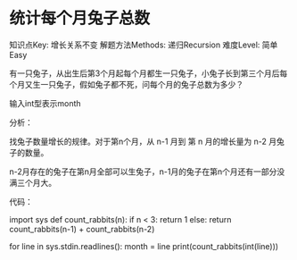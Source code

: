 # 统计每个月兔子总数

知识点Key: 增长关系不变
解题方法Methods: 递归Recursion
难度Level: 简单Easy

有一只兔子，从出生后第3个月起每个月都生一只兔子，小兔子长到第三个月后每个月又生一只兔子，假如兔子都不死，问每个月的兔子总数为多少？

输入int型表示month

分析：

找兔子数量增长的规律。对于第n个月，从 n-1 月到 第 n 月的增长量为 n-2 月兔子的数量。

n-2月存在的兔子在第n月全部可以生兔子，n-1月的兔子在第n个月还有一部分没满三个月大。

代码：

import sys
def count_rabbits(n):
if n < 3:
return 1
else:
return count_rabbits(n-1) + count_rabbits(n-2)

for line in sys.stdin.readlines():
month = line
print(count_rabbits(int(line)))